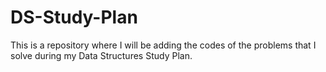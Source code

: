 # DS-Study-Plan

This is a repository where I will be adding the codes of the problems that I solve during my Data Structures Study Plan.

